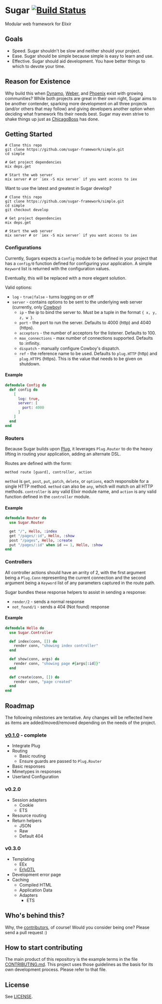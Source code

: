 # Sugar [![Build Status](https://travis-ci.org/sugar-framework/sugar.png?branch=master)](https://travis-ci.org/sugar-framework/sugar)

Modular web framework for Elixir

## Goals

- Speed. Sugar shouldn't be slow and neither should your project.
- Ease. Sugar should be simple because simple is easy to learn and use.
- Effective. Sugar should aid development. You have better things to which to devote your time.

## Reason for Existence

Why build this when [Dynamo](https://github.com/dynamo/dynamo), [Weber](http://0xax.github.io/weber/), and [Phoenix](https://github.com/phoenixframework/phoenix) exist with growing communities? While both projects are great in their own right, Sugar aims to be another contender, sparking more development on all three projects (and/or others that may follow) and giving developers another option when deciding what framework fits their needs best. Sugar may even strive to shake things up just as [ChicagoBoss](http://www.chicagoboss.org/) has done.

## Getting Started

```
# Clone this repo
git clone https://github.com/sugar-framework/simple.git
cd simple

# Get project dependencies
mix deps.get

# Start the web server
mix server # or `iex -S mix server` if you want access to iex
```

Want to use the latest and greatest in Sugar develop? 

```
# Clone this repo
git clone https://github.com/sugar-framework/simple.git
cd simple
git checkout develop

# Get project dependencies
mix deps.get

# Start the web server
mix server # or `iex -S mix server` if you want access to iex
```

### Configurations

Currently, Sugars expects a `Config` module to be defined in your project that has a `config/0` function defined for configuring your application. A simple `Keyword` list is returned with the configuration values.

Eventually, this will be replaced with a more elegant solution.

Valid options:

- `log` - `true|false` - turns logging on or off
- `server` - contains options to be sent to the underlying web server (currently, only [Cowboy](https://github.com/extend/cowboy))
    - `ip` - the ip to bind the server to.
              Must be a tuple in the format `{ x, y, z, w }`.
    - `port` - the port to run the server.
                Defaults to 4000 (http) and 4040 (https).
    - `acceptors` - the number of acceptors for the listener.
                     Defaults to 100.
    - `max_connections` - max number of connections supported.
                           Defaults to :infinity.
    - `dispatch` - manually configure Cowboy's dispatch.
    - `ref` - the reference name to be used.
               Defaults to `plug.HTTP` (http) and `plug.HTTPS` (https).
               This is the value that needs to be given on shutdown.

#### Example

```elixir
defmodule Config do
  def config do
    [
      log: true,
      server: [
        port: 4000
      ]
    ]
  end
end
```

### Routers

Because Sugar builds upon [Plug](https://github.com/elixir-lang/plug), it leverages `Plug.Router` to do the heavy lifting in routing your application, adding an alternate DSL.

Routes are defined with the form:

    method route [guard], controller, action

`method` is `get`, `post`, `put`, `patch`, `delete`, or `options`, each responsible for a single HTTP method. `method` can also be `any`, which will match on all HTTP methods. `controller` is any valid Elixir module name, and `action` is any valid function defined in the `controller` module.

#### Example

```elixir
defmodule Router do
  use Sugar.Router

  get "/", Hello, :index
  get "/pages/:id", Hello, :show
  post "/pages", Hello, :create
  put "/pages/:id" when id == 1, Hello, :show
end
```

### Controllers

All controller actions should have an arrity of 2, with the first argument being a `Plug.Conn` representing the current connection and the second argument being a `Keyword` list of any parameters captured in the route path.

Sugar bundles these response helpers to assist in sending a response:

- `render/2` - sends a normal response
- `not_found/1` - sends a 404 (Not found) response

#### Example

```elixir
defmodule Hello do
  use Sugar.Controller

  def index(conn, []) do
    render conn, "showing index controller"
  end

  def show(conn, args) do
    render conn, "showing page #{args[:id]}"
  end
  
  def create(conn, []) do
    render conn, "page created"
  end
end
```

## Roadmap

The following milestones are tentative. Any changes will be reflected here as items are added/moved/removed depending on the needs of the project.

### [v0.1.0](https://github.com/sugar-framework/sugar/tree/v0.1.0) - complete

- Integrate Plug
- Routing
    - Basic routing
    - Ensure guards are passed to `Plug.Router`
- Basic responses
- Mimetypes in responses
- Userland Configuration

### v0.2.0

- Session adapters
    - Cookie
    - ETS
- Resource routing
- Return helpers
    - JSON
    - Raw
    - Default 404

### v0.3.0

- Templating
    - EEx
    - [ErlyDTL](https://github.com/erlydtl/erlydtl)
- Development error page
- Caching
    - Compiled HTML
    - Application Data
    - Adapters
        - ETS 

## Who's behind this?

Why, the [contributors](https://github.com/sugar-framework/sugar/graphs/contributors), of course! Would you consider being one? Please send a pull request :)

## How to start contributing

The main product of this repository is the example terms in the file [CONTRIBUTING.md](https://github.com/sugar-framework/sugar/blob/master/CONTRIBUTING>md). This project uses those guidelines as the basis for its own development process. Please refer to that file.

## License

See [LICENSE](https://github.com/sugar-framework/sugar/blob/master/LICENSE).
